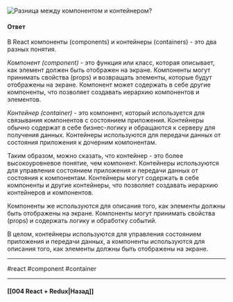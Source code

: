 ![Разница между компонентом и контейнером?](https://youtu.be/81yRgVQ1ciM?t=370)

#### Ответ

В React компоненты (components) и контейнеры (containers) - это два разных понятия.

*Компонент (component)* - это функция или класс, которая описывает, как элемент должен быть отображен на экране. Компоненты могут принимать свойства (props) и возвращать элементы, которые будут отображены на экране. Компонент может содержать в себе другие компоненты, что позволяет создавать иерархию компонентов и элементов.

*Контейнер (container)* - это компонент, который используется для связывания компонентов с состоянием приложения. Контейнеры обычно содержат в себе бизнес-логику и обращаются к серверу для получения данных. Контейнеры используются для передачи данных от состояния приложения к дочерним компонентам.

Таким образом, можно сказать, что контейнер - это более высокоуровневое понятие, чем компонент. Контейнеры используются для управления состоянием приложения и передачи данных от состояния к компонентам. Контейнеры могут содержать в себе компоненты и другие контейнеры, что позволяет создавать иерархию контейнеров и компонентов.

Компоненты же используются для описания того, как элементы должны быть отображены на экране. Компоненты могут принимать свойства (props) и содержать логику и обработку событий.

В целом, контейнеры используются для управления состоянием приложения и передачи данных, а компоненты используются для описания того, как элементы должны быть отображены на экране.

____
#react #component #container

____

#### [[004 React + Redux|Назад]]